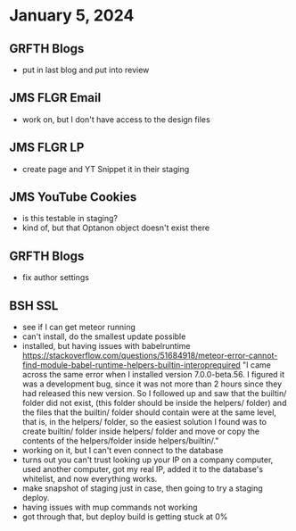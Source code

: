 # January 5, 2024

## GRFTH Blogs
- put in last blog and put into review

## JMS FLGR Email
- work on, but I don't have access to the design files

## JMS FLGR LP
- create page and YT Snippet it in their staging

## JMS YouTube Cookies
- is this testable in staging?
- kind of, but that Optanon object doesn't exist there

## GRFTH Blogs
- fix author settings

## BSH SSL
- see if I can get meteor running
- can't install, do the smallest update possible
- installed, but having issues with babelruntime
https://stackoverflow.com/questions/51684918/meteor-error-cannot-find-module-babel-runtime-helpers-builtin-interoprequired
"I came across the same error when I installed version 7.0.0-beta.56. I figured it was a development bug, since it was not more than 2 hours since they had released this new version. So I followed up and saw that the builtin/ folder did not exist, (this folder should be inside the helpers/ folder) and the files that the builtin/ folder should contain were at the same level, that is, in the helpers/ folder, so the easiest solution I found was to create builtin/ folder inside helpers/ folder and move or copy the contents of the helpers/folder inside helpers/builtin/."
- working on it, but I can't even connect to the database
- turns out you can't trust looking up your IP on a company computer, used another computer, got my real IP, added it to the database's whitelist, and now everything works.
- make snapshot of staging just in case, then going to try a staging deploy.
- having issues with mup commands not working
- got through that, but deploy build is getting stuck at 0%
